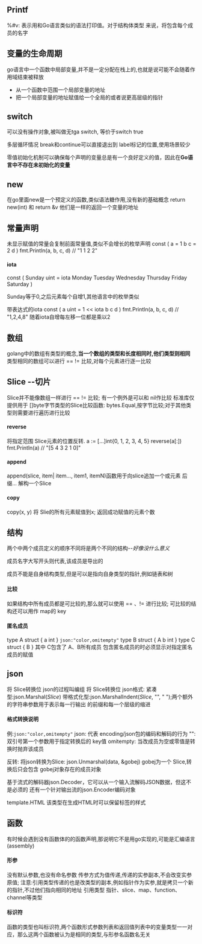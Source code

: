 ## Printf 
%#v: 表示用和Go语言类似的语法打印值。对于结构体类型 来说，将包含每个成员的名字

## 变量的生命周期
go语言中一个函数中局部变量,并不是一定分配在栈上的,也就是说可能不会随着作用域结束被释放
 * 从一个函数中范围一个局部变量的地址
 * 把一个局部变量的地址赋值给一个全局的或者说更高层级的指针

## switch
可以没有操作对象,被叫做无tga switch, 等价于switch true

多层循环情况 break和continue可以直接退出到 label标记的位置,使用场景较少

零值初始化机制可以确保每个声明的变量总是有一个良好定义的值，因此在**Go语言中不存在未初始化的变量**

## new
在go里面new是一个预定义的函数,类似语法糖作用,没有新的基础概念
return new(int) 和  return &v
他们是一样的返回一个变量的地址

## 常量声明
未显示赋值的常量会复制前面常量值,类似不会增长的枚举声明
const ( 
  a = 1
  b
  c = 2
  d
)
fmt.Println(a, b, c, d) // "1 1 2 2"
#### iota
const ( 
  Sunday uint = iota 
  Monday 
  Tuesday 
  Wednesday 
  Thursday 
  Friday 
  Saturday 
)

Sunday等于0,之后元素每个自增1,其他语言中的枚举类似

带表达式的iota
const (
	a uint = 1 << iota
	b
	c
	d
)
fmt.Println(a, b, c, d) // "1,2,4,8"
随着iota自增每左移一位都是乘以2


## 数组
golang中的数组有类型的概念,**当一个数组的类型和长度相同时,他们类型则相同**
类型相同的数组可以进行 == != 比较,对每个元素进行逐一比较

## Slice --切片
Slice并不能像数组一样进行 == != 比较; 有一个例外是可以和 nil作比较
标准库仅提供用于 []byte字节类型的Slice比较函数: bytes.Equal,按字节比较;对于其他类型则需要进行遍历进行比较
#### reverse
将指定范围 Slice元素的位置反转.
a := [...]int{0, 1, 2, 3, 4, 5}
reverse(a[:])
fmt.Println(a) // "[5 4 3 2 1 0]"

#### append
append(slice, item| item..., item1, itemN)函数用于向slice追加一个或元素
后缀... 解构一个Slice

#### copy
copy(x, y) 将 Slie的所有元素赋值到x; 返回成功赋值的元素个数


## 结构
两个中两个成员定义的顺序不同将是两个不同的结构--*好像没什么意义*

成员名字大写开头则代表,该成员是导出的

成员不能是自身结构类型,但是可以是指向自身类型的指针,例如链表和树

#### 比较
如果结构中所有成员都是可比较的,那么就可以使用 == 、!= 进行比较;
可比较的结构还可以用作 map的 key

#### 匿名成员
type A struct { a int }   `json:"color,omitempty"`
type B struct { A b int }
type C struct { B }
其中 C包含了 A、B所有成员
包含匿名成员的时必须显示对指定匿名成员的赋值


## json
将 Slice转换位 json的过程叫编组
将 Slice转换位 json格式: 
紧凑型:json.Marshal(*Slice*)
带格式化型:json.MarshalIndent(*Slice*, "", " ");两个额外的字符串参数用于表示每一行输出 的前缀和每一个层级的缩进

#### 格式转换说明
例:`json:"color,omitempty"`
json: 代表 encoding/json包的编码和解码的行为
"": 双引号第一个参数用于指定转换后的 key值 
omitempty: 当改成员为空或零值是转换时抛弃该成员

反转:
将json转换为Slice: json.Unmarshal(data, &gobej)
gobej为一个 Slice,转换后只会包含 gobej对象存在的成员对象

基于流式的解码器json.Decoder，它可以从一个输入流解码JSON数据，但这不是必须的
还有一个针对输出流的json.Encoder编码对象

template.HTML 该类型在生成HTML时可以保留标签的样式



## 函数
有时候会遇到没有函数体的的函数声明,那说明它不是用go实现的,可能是汇编语言(assembly)
#### 形参
没有默认参数,也没有命名参数
传参方式为值传递,传递的实参副本,不会改变实参原值;
注意:引用类型传递的也是改类型的副本,例如指针作为实参,就是拷贝一个新的指针,不过他们指向相同的地址
引用类型 指针、slice、map、function、channel等类型

#### 标识符
函数的类型也叫标识符,两个函数形式参数列表和返回值列表中的变量类型一一对应，那么这两个函数被认为是相同的类型,与形参名函数名无关




